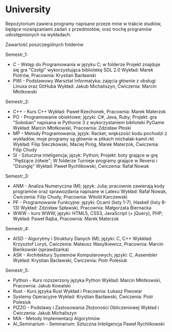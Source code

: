 # University

Repozytorium zawiera programy napisane przeze mnie w trakcie studiów, będące rozwiązaniami zadań z przedmiotów, oraz trochę programów udostępnionych na wykładach.

Zawartość poszczególnych folderów

Semestr_1:
  - C - Wstęp do Programowania w języku C; w folderze Projekt znajduje się gra "Czołgi" wykorzystująca bibliotekę SDL 2.0
    Wykład: Marek Piotrów, Pracownia: Krystian Bacławski
  - PWI - Podstawowy Warsztat Informatyka; zajęcia głównie z obsługi Linuxa oraz GitHuba
    Wykład: Jakub Michaliszyn, Ćwiczenia: Marcin Młotkowski
 
Semestr_2:
  - C++ - Kurs C++
    Wykład: Paweł Rzechonek, Pracownia: Marek Materzok
  - PO - Programowanie obiektowe; języki: C#, Java, Ruby; Projekt: gra "Sokoban" napisana w Pythonie 3 z wykorzystaniem biblioteki PyGame
    Wykład: Marcin Młotkowski, Pracownia: Zdzisław Płoski
  - MP - Metody Programowania; język: Racket; większość kodu pochodzi z wykładów, moje programy są głównie w plikach michalak-kamil.rkt
    Wykład: Filip Sieczkowski, Maciej Piróg, Marek Materzok, Ćwiczenia: Filip Chudy
  - SI - Sztuczna inteligencja; język: Python; Projekt: boty grające w grę "Pędzące żółwie"; W folderze Turnieje programy grające w Reversi i "Dżunglę"
    Wykład: Paweł Rychlikowski, Ćwiczenia: Rafał Nowak
 
Semestr_3:
  - ANM - Analiza Numeryczna (M); język: Julia; pracownie zawierają kody programów oraz sprawozdania napisane w Latexu
    Wykład: Rafał Nowak, Ćwiczenia: Filip Chudy, Pracownia: Witold Karczewski
  - PF - Programowanie Funkcyjne: języki: Ocaml (listy 1-7), Haskell (listy 8-13)
    Wykład: Zdzisław Spławski, Pracownia: Małgorzata Biernacka
  - WWW - kurs WWW; języki: HTML5, CSS3, JavaScript (+ jQuery), PHP;
    Wykład: Paweł Rajba, Pracownia: Marek Materzok
  
 Semestr_4:
  - AISD - Algorytmy i Struktury Danych (M); języki: C, C++
    Wykkład: Krzysztof Loryś, Ćwiczenia: Mateusz Wasylkiewicz, Pracownia: Marcin Bieńkowski (sprawdzarka)
  - ASK - Architektury Systemów Komputerowych; języki: C, Assembler
    Wykład: Krystian Bacławski, Ćwiczenia: Piotr Polesiuk

Semestr_5:
  - Python - Kurs rozszerzony języka Python
    Wykład: Marcin Młotkowski, Pracownia: Jakub Kowalski
  - Rust - Kurs języka Rust
    Wykład i Pracownia: Łukasz Piwowar
  - Systemy Operacyjne
    Wykład: Krystian Bacławski, Ćwiczenia: Piotr Polesiuk
  - PIZZO - Podstawy i Zastosowania Złożoności Obliczeniowej
    Wykład i Ćwiczenia: Jakub Michaliszyn
  - MIA - Metody Implementacji Algorytmów
  - AI_Seminarium - Seminarium: Sztuczna Inteligencja
    Paweł Rychlikowski
  
